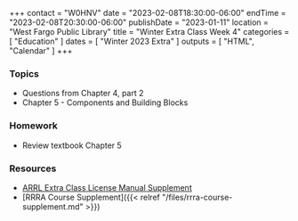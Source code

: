 +++
contact = "W0HNV"
date = "2023-02-08T18:30:00-06:00"
endTime = "2023-02-08T20:30:00-06:00"
publishDate = "2023-01-11"
location = "West Fargo Public Library"
title = "Winter Extra Class Week 4"
categories = [ "Education" ]
dates = [ "Winter 2023 Extra" ]
outputs = [ "HTML", "Calendar" ]
+++
### Topics

* Questions from Chapter 4, part 2
* Chapter 5 - Components and Building Blocks

### Homework

* Review textbook Chapter 5

### Resources

* [ARRL Extra Class License Manual Supplement](http://www.arrl.org/extra-class-license-manual)
* [RRRA Course Supplement]({{< relref "/files/rrra-course-supplement.md" >}})

